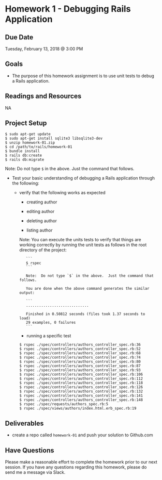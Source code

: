 # Homework 1 - Debugging Rails Application

## Due Date

Tuesday, February 13, 2018 @ 3:00 PM

## Goals

- The purpose of this homework assignment is to use unit tests to debug a Rails
  application.

## Readings and Resources

NA

## Project Setup

  ```
  $ sudo apt-get update
  $ sudo apt-get install sqlite3 libsqlite3-dev
  $ unzip homework-01.zip
  $ cd /path/to/rails/homework-01
  $ bundle install
  $ rails db:create
  $ rails db:migrate
  ```

  Note:  Do not type `$` in the above.  Just the command that follows.

- Test your basic understanding of debugging a Rails application through the
  following:

  - verify that the following works as expected

    - creating author

    - editing author

    - deleting author

    - listing author

    Note:  You can execute the units tests to verify that things are working
           correctly by running the unit tests as follows in the root directory
           of the project:

           ```
           $ rspec
           ```

           Note:  Do not type `$` in the above.  Just the command that follows.

           You are done when the above command generates the similar output:

           ```
           .............................

           Finished in 0.50812 seconds (files took 1.37 seconds to load)
           29 examples, 0 failures
           ```

    - running a specific test

    ```
    $ rspec ./spec/controllers/authors_controller_spec.rb:36
    $ rspec ./spec/controllers/authors_controller_spec.rb:52
    $ rspec ./spec/controllers/authors_controller_spec.rb:68
    $ rspec ./spec/controllers/authors_controller_spec.rb:74
    $ rspec ./spec/controllers/authors_controller_spec.rb:80
    $ rspec ./spec/controllers/authors_controller_spec.rb:87
    $ rspec ./spec/controllers/authors_controller_spec.rb:93
    $ rspec ./spec/controllers/authors_controller_spec.rb:106
    $ rspec ./spec/controllers/authors_controller_spec.rb:112
    $ rspec ./spec/controllers/authors_controller_spec.rb:118
    $ rspec ./spec/controllers/authors_controller_spec.rb:126
    $ rspec ./spec/controllers/authors_controller_spec.rb:132
    $ rspec ./spec/controllers/authors_controller_spec.rb:141
    $ rspec ./spec/controllers/authors_controller_spec.rb:148
    $ rspec ./spec/requests/authors_spec.rb:5
    $ rspec ./spec/views/authors/index.html.erb_spec.rb:19
    ```

## Deliverables

  - create a repo called `homework-01` and push your solution to Github.com

## Have Questions

Please make a reasonable effort to complete the homework prior to our next session.  If you have any questions regarding this homework, please do send me a message via Slack.

